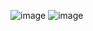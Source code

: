 ![image](https://github.com/KamranHussen71/module_7_livetest/assets/140729209/92eed1f0-cabf-45ca-ae8b-7839ad9089c8)
![image](https://github.com/KamranHussen71/module_7_livetest/assets/140729209/f20e3d85-851b-416f-b2e9-fedd6be170b4)

